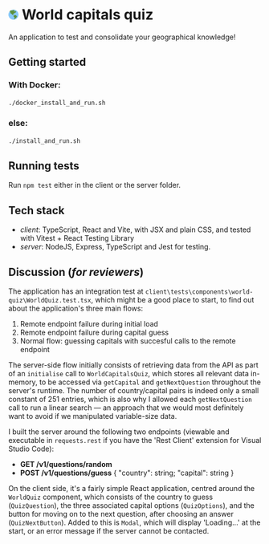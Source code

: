 # <img src="client/public/world.png" alt="world image" width="20"/> World capitals quiz
An application to test and consolidate your geographical knowledge!
## Getting started
### With Docker:
```bash
./docker_install_and_run.sh
```
### else:
```bash
./install_and_run.sh
```
## Running tests
Run `npm test` either in the client or the server folder.
## Tech stack
- *client*: TypeScript, React and Vite, with JSX and plain CSS, and tested with Vitest + React Testing Library
- *server*: NodeJS, Express, TypeScript and Jest for testing.
## Discussion (*for reviewers*)
The application has an integration test at `client\tests\components\world-quiz\WorldQuiz.test.tsx`, which might be a good place to start, to find out about the application's three main flows:
1. Remote endpoint failure during initial load
2. Remote endpoint failure during capital guess
3. Normal flow: guessing capitals with succesful calls to the remote endpoint

The server-side flow initially consists of retrieving data from the API as part of an `initialise` call to `WorldCapitalsQuiz`, which stores all relevant data in-memory, to be accessed via `getCapital` and `getNextQuestion` throughout the server's runtime. The number of country/capital pairs is indeed only a small constant of 251 entries, which is also why I allowed each `getNextQuestion` call to run a linear search — an approach that we would most definitely want to avoid if we manipulated variable-size data.

I built the server around the following two endpoints (viewable and executable in `requests.rest` if you have the 'Rest Client' extension for Visual Studio Code):
- **GET /v1/questions/random**
- **POST /v1/questions/guess** { "country": string; "capital": string }

On the client side, it's a fairly simple React application, centred around the `WorldQuiz` component, which consists of the country to guess (`QuizQuestion`), the three associated capital options (`QuizOptions`), and the button for moving on to the next question, after choosing an answer (`QuizNextButton`). Added to this is `Modal`, which will display 'Loading...' at the start, or an error message if the server cannot be contacted.
